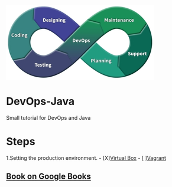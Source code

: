![Logo](logo.jpg)

# DevOps-Java

Small tutorial for DevOps and Java


# Steps

1.Setting the production environment.
	- [X][Virtual Box](http://www.virtualbox.org)
	- [ ][Vagrant](https://www.vagrantup.com/downloads.html)



## [Book on Google Books](https://books.google.com.br/books?id=Cm2CCwAAQBAJ)
